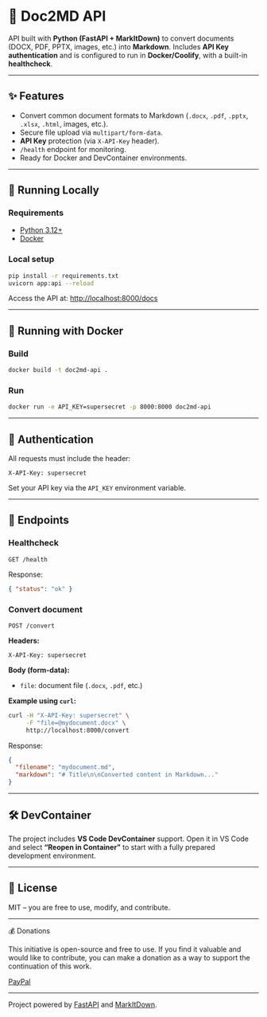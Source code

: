 # 📄 Doc2MD API

API built with **Python (FastAPI + MarkItDown)** to convert documents (DOCX, PDF, PPTX, images, etc.) into **Markdown**.
Includes **API Key authentication** and is configured to run in **Docker/Coolify**, with a built-in **healthcheck**.

---

## ✨ Features

* Convert common document formats to Markdown (`.docx`, `.pdf`, `.pptx`, `.xlsx`, `.html`, images, etc.).
* Secure file upload via `multipart/form-data`.
* **API Key** protection (via `X-API-Key` header).
* `/health` endpoint for monitoring.
* Ready for Docker and DevContainer environments.

---

## 🚀 Running Locally

### Requirements

* [Python 3.12+](https://www.python.org/)
* [Docker](https://www.docker.com/)

### Local setup

```bash
pip install -r requirements.txt
uvicorn app:api --reload
```

Access the API at: [http://localhost:8000/docs](http://localhost:8000/docs)

---

## 🐳 Running with Docker

### Build

```bash
docker build -t doc2md-api .
```

### Run

```bash
docker run -e API_KEY=supersecret -p 8000:8000 doc2md-api
```

---

## 🔑 Authentication

All requests must include the header:

```http
X-API-Key: supersecret
```

Set your API key via the `API_KEY` environment variable.

---

## 📡 Endpoints

### Healthcheck

```http
GET /health
```

Response:

```json
{ "status": "ok" }
```

### Convert document

```http
POST /convert
```

**Headers:**

```
X-API-Key: supersecret
```

**Body (form-data):**

* `file`: document file (`.docx`, `.pdf`, etc.)

**Example using `curl`:**

```bash
curl -H "X-API-Key: supersecret" \
     -F "file=@mydocument.docx" \
     http://localhost:8000/convert
```

Response:

```json
{
  "filename": "mydocument.md",
  "markdown": "# Title\n\nConverted content in Markdown..."
}
```

---

## 🛠 DevContainer

The project includes **VS Code DevContainer** support.
Open it in VS Code and select **“Reopen in Container”** to start with a fully prepared development environment.

---

## 📜 License

MIT – you are free to use, modify, and contribute.

---
💰 Donations

This initiative is open-source and free to use.
If you find it valuable and would like to contribute, you can make a donation as a way to support the continuation of this work.

[PayPal](https://www.paypal.com/donate/?business=KYF6D3FF3MTHA&no_recurring=0&item_name=This+project+is+developed+an+open-source+initiative+to+provide+a+simple+and+secure+API+for+converting+documents+into+Markdown.&currency_code=USD)

---

Project powered by [FastAPI](https://fastapi.tiangolo.com/) and [MarkItDown](https://github.com/microsoft/markitdown).
